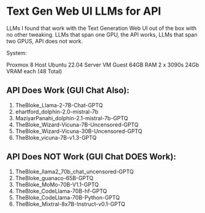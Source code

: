# Text Gen Web UI LLMs for API

LLMs I found that work with the Text Generation Web UI out of the box with no other tweaking.
LLMs that span one GPU, the API works, LLMs that span two GPUS, API does not work.

System:

Proxmox 8 Host
Ubuntu 22.04 Server VM Guest
	64GB RAM
	2 x 3090s 24Gb VRAM each (48 Total)



## API Does Work (GUI Chat Also):

1. TheBloke_Llama-2-7B-Chat-GPTQ
2. ehartford_dolphin-2.0-mistral-7b
3. MaziyarPanahi_dolphin-2.1-mistral-7b-GPTQ
4. TheBloke_Wizard-Vicuna-7B-Uncensored-GPTQ
5. TheBloke_Wizard-Vicuna-30B-Uncensored-GPTQ
6. TheBloke_vicuna-7B-v1.3-GPTQ



## API Does NOT Work (GUI Chat DOES Work):

1. TheBloke_llama2_70b_chat_uncensored-GPTQ
2. TheBloke_guanaco-65B-GPTQ
3. TheBloke_MoMo-70B-V1.1-GPTQ
4. TheBloke_CodeLlama-70B-hf-GPTQ
5. TheBloke_CodeLlama-70B-Python-GPTQ
6. TheBloke_Mixtral-8x7B-Instruct-v0.1-GPTQ

